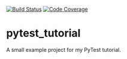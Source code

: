 [![Build Status](https://travis-ci.org/cdiener/pytest_tutorial.svg?branch=complete)](https://travis-ci.org/cdiener/pytest_tutorial)
[![Code Coverage](https://codecov.io/gh/cdiener/pytest_tutorial/branch/complete/graph/badge.svg)](https://codecov.io/gh/cdiener/pytest_tutorial)

# pytest_tutorial
A small example project for my PyTest tutorial.
